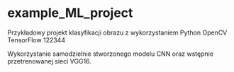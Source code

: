 # example_ML_project
Przykładowy projekt klasyfikacji obrazu z wykorzystaniem
Python
OpenCV
TensorFlow
122344

Wykorzystanie samodzielnie stworzonego modelu CNN oraz wstępnie przetrenowanej sieci VGG16.
